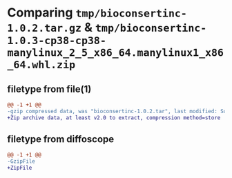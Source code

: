 # Comparing `tmp/bioconsertinc-1.0.2.tar.gz` & `tmp/bioconsertinc-1.0.3-cp38-cp38-manylinux_2_5_x86_64.manylinux1_x86_64.whl.zip`

## filetype from file(1)

```diff
@@ -1 +1 @@
-gzip compressed data, was "bioconsertinc-1.0.2.tar", last modified: Sun Jul  9 21:35:49 2023, max compression
+Zip archive data, at least v2.0 to extract, compression method=store
```

## filetype from diffoscope

```diff
@@ -1 +1 @@
-GzipFile
+ZipFile
```

